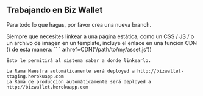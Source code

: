 ## Trabajando en Biz Wallet

Para todo lo que hagas, por favor crea una nueva branch. 

Siempre que necesites linkear a una página estática, como un CSS / JS / o un archivo de imagen en un template, incluye el enlace en una función CDN () de esta manera:
`` `
a(href=CDN('/path/to/my/asset.js'))
```
Esto le permitirá al sistema saber a donde linkearlo.

La Rama Maestra automáticamente será deployed a http://bizwallet-staging.herokuapp.com
La Rama de producción automáticamente será deployed a http://bizwallet.herokuapp.com